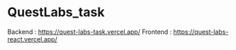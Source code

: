 # QuestLabs_task

Backend : https://quest-labs-task.vercel.app/
Frontend : https://quest-labs-react.vercel.app/

